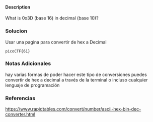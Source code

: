 #### Description

What is 0x3D (base 16) in decimal (base 10)?
### Solucion

Usar una pagina para convertir de hex a Decimal 

```
picoCTF{61}
```
### Notas Adicionales

hay varias formas de poder hacer este tipo de conversiones puedes convertir de hex a decimal a través de la terminal o incluso cualquier lenguaje de programación
### Referencias

https://www.rapidtables.com/convert/number/ascii-hex-bin-dec-converter.html
